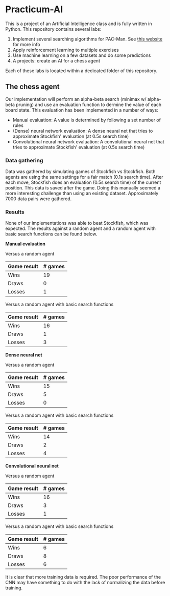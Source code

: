 # Practicum-AI
This is a project of an Artificial Intelligence class and is fully written in Python. This repository contains several labs:
1. Implement several searching algorithms for PAC-Man. See [this website](https://inst.eecs.berkeley.edu/~cs188/fa19/project1/) for more info
2. Apply reinforcement learning to multiple exercises
3. Use machine learning on a few datasets and do some predictions
4. A projects: create an AI for a chess agent 

Each of these labs is located within a dedicated folder of this repository.

## The chess agent
Our implementation will perform an alpha-beta search (minimax w/ alpha-beta pruning) and use an evaluation function to dermine the value of each board state. This evaluation has been implemented in a number of ways:
- Manual evaluation: A value is determined by following a set number of rules
- (Dense) neural network evaluation: A dense neural net that tries to approximate Stockfish' evaluation (at 0.5s search time)
- Convolutional neural network evaluation: A convolutional neural net that tries to approximate Stockfish' evaluation (at 0.5s search time)

### Data gathering
Data was gathered by simulating games of Stockfish vs Stockfish. Both agents are using the same settings for a fair match (0.1s search time). After each move, Stockfish does an evaluation (0.5s search time) of the current position. This data is saved after the game. Doing this manually seemed a more interesting challenge than using an existing dataset. Approximately 7000 data pairs were gathered.

### Results
None of our implementations was able to beat Stockfish, which was expected. The results against a random agent and a random agent with basic search functions can be found below.

**Manual evaluation**

Versus a random agent

| Game result  | # games |
| ------------ | ------- |
| Wins         | 19      |
| Draws        | 0       |
| Losses       | 1       |

Versus a random agent with basic search functions

| Game result  | # games |
| ------------ | ------- |
| Wins         | 16      |
| Draws        | 1       |
| Losses       | 3       |

**Dense neural net**

Versus a random agent

| Game result  | # games |
| ------------ | ------- |
| Wins         | 15      |
| Draws        | 5       |
| Losses       | 0       |

Versus a random agent with basic search functions

| Game result  | # games |
| ------------ | ------- |
| Wins         | 14      |
| Draws        | 2       |
| Losses       | 4       |

**Convolutional neural net**

Versus a random agent

| Game result  | # games |
| ------------ | ------- |
| Wins         | 16      |
| Draws        | 3       |
| Losses       | 1       |

Versus a random agent with basic search functions

| Game result  | # games |
| ------------ | ------- |
| Wins         | 6       |
| Draws        | 8       |
| Losses       | 6       |

It is clear that more training data is required. The poor performance of the CNN may have something to do with the lack of normalizing the data before training.
